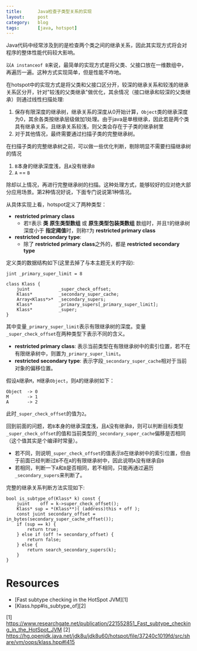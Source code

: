 ```yaml
---
title:      Java检查子类型关系的实现
layout:     post
category:   blog
tags:       [java, hotspot]
---
```


Java代码中经常涉及到的是检查两个类之间的继承关系，因此其实现方式将会对程序的整体性能代码较大影响。

以`A instanceof B`来说，最简单的实现方式是将父类、父接口放在一维数组中，再遍历一遍。这种方式实现简单，但是性能不咋地。

在hotspot中的实现方式是将父类和父接口区分开，较深的继承关系和较浅的继承关系区分开，针对"较浅的父类继承"做优化，其余情况（接口继承和较深的父类继承）则通过线性扫描处理:

1. 保存有限深度的继承树，继承关系的深度从0开始计算，`Object`类的继承深度为0，其余各类按继承层级做加1处理。由于java是单根继承，因此若是两个类具有继承关系，且继承关系较浅，则父类会存在于子类的继承树里
2. 对于其他情况，最终需要通过扫描子类的完整继承树。
    
在扫描子类的完整继承树之前，可以做一些优化判断，剔除明显不需要扫描继承树的情况

1. `B`本身的继承深度浅，且`A`没有继承`B`
2. `A` == `B`

除却以上情况，再进行完整继承树的扫描。这种处理方式，能够较好的应对绝大部分应用场景。第2种情况好说，下面专门说说第1种情况。

从具体实现上看，hotspot定义了两种类型：

* **restricted primary class**
    * 若`T`表示 **类** **原生类型数组** 或 **原生类型包装类数组** 数组时，并且`T`的继承树深度小于 **指定阈值**时，则称`T`为 **restricted primary class**
* **restricted secondary type**: 
    * 除了 **restricted primary class**之外的，都是 **restricted secondary type**

定义类的数据结构如下(这里去掉了与本主题无关的字段):

    jint _primary_super_limit = 8

    class Klass {
        juint           _super_check_offset;        
        Klass*          _secondary_super_cache;
        Array<Klass*>*  _secondary_supers;
        Klass*          _primary_supers[_primary_super_limit];
        Klass*          _super;
    }

其中变量`_primary_super_limit`表示有限继承树的深度。变量`_super_check_offset`在两种类型下表示不同的含义。

* **restricted primary class**: 表示当前类型在有限继承树中的索引位置，若不在有限继承树中，则置为`_primary_super_limit`。
* **restricted secondary type**: 表示字段`_secondary_super_cache`相对于当前对象的偏移位置。

假设`A`继承`M`，`M`继承`Object`，则`A`的继承树如下：

    Object  -> 0
    M       -> 1
    A       -> 2

此时`_super_check_offset`的值为`2`。

回到前面的问题，若`B`本身的继承深度浅，且`A`没有继承`B`，则可以判断目标类型`_super_check_offset`的值和当前类型的`_secondary_super_cache`偏移是否相同（这个值其实是个编译时常量）。

* 若不同，则说明`_super_check_offset`的值表示`B`在继承树中的索引位置，但由于前面已经判断过`B`不在`A`的有限继承树中，因此说明`A`没有继承自`B`
* 若相同，判断一下`A`和`B`是否相同，若不相同，只能再通过遍历`_secondary_supers`来判断了。

完整的继承关系判断方法实现如下:

    bool is_subtype_of(Klass* k) const {
        juint    off = k->super_check_offset();
        Klass* sup = *(Klass**)( (address)this + off );
        const juint secondary_offset = in_bytes(secondary_super_cache_offset());
        if (sup == k) {
            return true;
        } else if (off != secondary_offset) {
            return false;
        } else {
            return search_secondary_supers(k);
        }
    }

# Resources

* [Fast subtype checking in the HotSpot JVM][1]
* [Klass.hpp#is_subtype_of][2]

[1]    https://www.researchgate.net/publication/221552851_Fast_subtype_checking_in_the_HotSpot_JVM
[2]    https://hg.openjdk.java.net/jdk8u/jdk8u60/hotspot/file/37240c1019fd/src/share/vm/oops/klass.hpp#l415